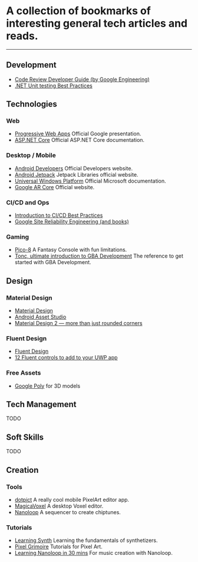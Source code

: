 # A collection of bookmarks of interesting general tech articles and reads.
------

## Development
* [Code Review Developer Guide (by Google Engineering)](https://google.github.io/eng-practices/review/)
* [.NET Unit testing Best Practices](https://docs.microsoft.com/en-us/dotnet/core/testing/unit-testing-best-practices)

## Technologies

### Web
* [Progressive Web Apps](https://developers.google.com/web/progressive-web-apps/) Official Google presentation.
* [ASP.NET Core](https://docs.microsoft.com/en-us/aspnet/core/) Official ASP.NET Core documentation.

### Desktop / Mobile
* [Android Developers](https://developer.android.com/docs) Official Developers website.
* [Android Jetpack](https://developer.android.com/jetpack) Jetpack Libraries official website.
* [Universal Windows Platform](https://docs.microsoft.com/en-us/windows/uwp/) Official Microsoft documentation.
* [Google AR Core](https://developers.google.com/ar/) Official website.

### CI/CD and Ops
* [Introduction to CI/CD Best Practices](https://www.digitalocean.com/community/tutorials/an-introduction-to-ci-cd-best-practices)
* [Google Site Reliability Engineering (and books)](https://landing.google.com/sre/)

### Gaming
* [Pico-8](https://www.lexaloffle.com/pico-8.php) A Fantasy Console with fun limitations.
* [Tonc, ultimate introduction to GBA Development](http://www.coranac.com/tonc/) The reference to get started with GBA Development.

## Design

### Material Design
* [Material Design](https://material.io/design/)
* [Android Asset Studio](https://romannurik.github.io/AndroidAssetStudio/index.html)
* [Material Design 2 — more than just rounded corners](https://medium.com/wertarbyte/material-design-2-more-than-just-rounded-corners-51e672e972a1)

### Fluent Design
* [Fluent Design](https://www.microsoft.com/design/fluent/#/)
* [12 Fluent controls to add to your UWP app](https://medium.com/microsoft-design/12-fluent-controls-to-add-to-your-uwp-app-4f2f0430a113)

### Free Assets
* [Google Poly](https://poly.google.com/) for 3D models

## Tech Management
TODO

## Soft Skills
TODO

## Creation

### Tools
* [dotpict](https://play.google.com/store/apps/details?id=net.dotpicko.dotpict&hl=en_US) A really cool mobile PixelArt editor app.
* [MagicaVoxel](https://ephtracy.github.io/) A desktop Voxel editor.
* [Nanoloop](https://www.nanoloop.com/) A sequencer to create chiptunes.

### Tutorials
* [Learning Synth](https://learningsynths.ableton.com/) Learning the fundamentals of synthetizers.
* [Pixel Grimoire](https://medium.com/pixel-grimoire) Tutorials for Pixel Art.
* [Learning Nanoloop in 30 mins](https://docpop.org/2014/05/nanoloop-tutorial-for-ios/) For music creation with Nanoloop.

